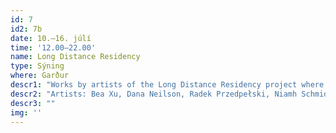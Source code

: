 ```yaml
---
id: 7
id2: 7b
date: 10.–16. júlí
time: '12.00–22.00'
name: Long Distance Residency
type: Sýning
where: Garður
descr1: "Works by artists of the Long Distance Residency project where the group travelled by ecological means to exhibit at LungA."
descr2: "Artists: Bea Xu, Dana Neilson, Radek Przedpełski, Niamh Schmidtke and Nastja Säde Rönkkö"
descr3: ""
img: ''
---
```

